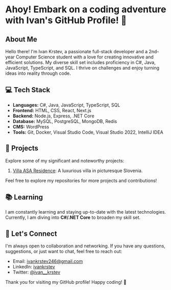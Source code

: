 # Ahoy! Embark on a coding adventure with Ivan's GitHub Profile! 👋

## About Me

Hello there! I'm Ivan Krstev, a passionate full-stack developer and a 2nd-year Computer Science student with a love for creating innovative and efficient solutions. My diverse skill set includes proficiency in C#, Java, JavaScript, TypeScript, and SQL. I thrive on challenges and enjoy turning ideas into reality through code.

## 💻 Tech Stack

- **Languages:** C#, Java, JavaScript, TypeScript, SQL
- **Frontend:** HTML, CSS, React, Next.js
- **Backend:** Node.js, Express, .NET Core
- **Database:** MySQL, PostgreSQL, MongoDB, Redis
- **CMS:** WordPress
- **Tools:** Git, Docker, Visual Studio Code, Visual Studio 2022, IntelliJ IDEA

## 🚀 Projects

Explore some of my significant and noteworthy projects:

1. [Villa ASA Residence](https://www.asaresidence.eu/): A luxurious villa in picturesque Slovenia.
<!--
1. [Project Name 1](link-to-repository): A description of the project and its significance.
2. [Project Name 2](link-to-repository): Brief overview and key features.
3. [Project Name 3](link-to-repository): Showcase of problem-solving and coding skills.
-->

Feel free to explore my repositories for more projects and contributions!

## 📚 Learning

I am constantly learning and staying up-to-date with the latest technologies. Currently, I am diving into **C#/.NET Core** to broaden my skill set.

## 🤝 Let's Connect

I'm always open to collaboration and networking. If you have any questions, suggestions, or just want to chat, feel free to reach out:

- Email: ivankrstev246@gmail.com
- LinkedIn: [ivankrstev](https://www.linkedin.com/in/ivankrstev)
- Twitter: [@ivan__krstev](https://twitter.com/ivan__krstev)

Thank you for visiting my GitHub profile! Happy coding! 🚀
